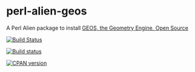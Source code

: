 # perl-alien-geos
A Perl Alien package to install [GEOS, the Geometry Engine, Open Source](http://geos.osgeo.org/)

[![Build Status](https://travis-ci.org/shawnlaffan/perl-alien-geos.svg?branch=master)](https://travis-ci.org/shawnlaffan/perl-alien-geos)

[![Build status](https://ci.appveyor.com/api/projects/status/s4c5nmnrk0m1kpkr?svg=true)](https://ci.appveyor.com/project/shawnlaffan/perl-alien-geos)

[![CPAN version](https://badge.fury.io/pl/Alien-geos-af.svg)](http://badge.fury.io/pl/Alien-geos-af)
